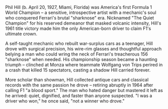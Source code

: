 Phil Hill (b. April 20, 1927, Miami, Florida) was America's first Formula 1 World Champion – a sensitive, introspective artist with a mechanic's soul who conquered Ferrari's brutal "sharknose" era. Nicknamed "The Quiet Champion" for his reserved demeanor that masked volcanic intensity, Hill's 1961 title victory made him the only American-born driver to claim F1's ultimate crown.

A self-taught mechanic who rebuilt war-surplus cars as a teenager, Hill drove with surgical precision, his wire-rim glasses and thoughtful approach belying a man who could wring the neck of Ferrari's treacherous 156 "sharknose" when needed. His championship season became a haunting triumph – clinched at Monza where teammate Wolfgang von Trips perired in a crash that killed 15 spectators, casting a shadow Hill carried forever.

More scholar than showman, Hill collected antique cars and classical records with the same passion he drove – retiring abruptly in 1964 after calling F1 "a blood sport." The man who hated danger but mastered it left as he arrived: quiet, dignified, and faster than anyone suspected. "I was a driver who won," he once said, "not a winner who drove."